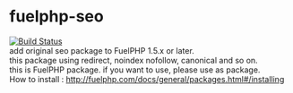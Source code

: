 # fuelphp-seo
[![Build Status](https://travis-ci.org/hinashiki/fuelphp-seo.svg?branch=master)](https://travis-ci.org/hinashiki/fuelphp-seo)  
add original seo package to FuelPHP 1.5.x or later.  
this package using redirect, noindex nofollow, canonical and so on.  
this is FuelPHP package. if you want to use, please use as package.  
How to install : http://fuelphp.com/docs/general/packages.html#/installing

